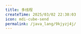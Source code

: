 ```yaml
---
title: 多线程
createTime: 2025/03/02 22:38:03
icon: mdi-cube-send
permalink: /java_lang/9kjyzj4j/
---
```

